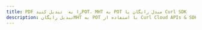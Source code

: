 ---title: PDF را به  تبدیل کنیدPOT، MHT به POT مبدل رایگان یا Curl SDKdescription: تبدیل رایگانMHT به POT با استفاده از Curl Cloud APIs & SDK همچنین اسناد PDF را در Cloud ایجاد، ویرایش و رندر کنید.---